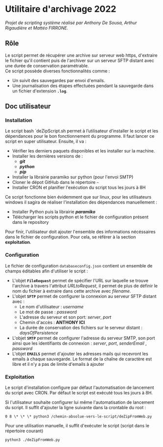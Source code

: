 # Utilitaire d'archivage 2022

_Projet de scripting système réalisé par Anthony De Sousa, Arthur Rigaudière et Mattéo FIRRONE._

## Rôle

Le script permet de récupérer une archive sur serveur web https, d'extraire le fichier qu'il contient puis de l'archiver sur un serveur SFTP distant avec une durée de conservation paramétrable.<br/>
Ce script possède diverses fonctionnalités comme :

- Un suivit des sauvegardes par envoi d'emails.
- Une journalisation des étapes effectuées pendant la sauvegarde dans un fichier d'extension **`.log`**.

## Doc utilisateur

### Installation

Le script bash `deZipScript.sh permet à l’utilisateur d’installer le script et les dépendances pour le bon fonctionnement du programme.
Il faut lancer ce script en super utilisateur. Ensuite, il va :

- Vérifier les derniers paquets disponibles et les installer sur la machine.
- Installer les dernières versions de :
  - **_git_**
  - **_python_**
  - **_pip_**
- Installer la librairie paramiko sur python (pour l'envoi SMTP)
- Cloner le dépot GitHub dans le répertoire `~`
- Installer CRON et planifier l'exécution du script tous les jours à 8H

Ce script fonctionne bien évidemment que sur linux, pour les utilisateurs windows il sagira de réaliser l'installation des dépendances manuellement :

- Installer Python puis la librairie **_paramiko_**
- Télécharger les scripts python et le fichier de configuration présent dans le repository

Pour finir, l'utilisateur doit ajouter l'ensemble des informations nécéssaires dans le fichier de configuration. Pour cela, se référer à la section **exploitation**.

### Configuration

Le fichier de configuration `databaseconfig.json` contient un ensemble de champs éditables afin d'utiliser le script :

- L'objet **`FileRequest`** permet de spécifier l'URL sur laquelle se trouve l'archive à travers l'attribut _URLtoRequest_, il permet de plus de définir le nom du fichier à extraire dans cette archive avec _filename_.
- L'objet **`SFTP`** permet de configurer la connexion au serveur SFTP distant avec :
  - Le nom d'utilisateur : _username_
  - Le mot de passe : _password_
  - L'adresse du serveur et son port: _server_, _port_
  - Chemin d'accès : **ANTHONY ICI**
  - La durée de conservation des fichiers sur le serveur distant : _daysOfPersistence_
- L'objet **`SMTP`** permet de configurer l'adresse du serveur SMTP, son port ainsi que les identifiants de connexion : _server_, _port_, _senderEmail_ , _password_
- L'objet **`EMAILS`** permet d'ajouter les adresses mails qui recevront les emails à chaque sauvegarde. Le format de la chaîne de caractère est libre et il n'y a pas de limite d'emails à ajouter

### Exploitation

Le script d'installation configure par défaut l'automatisation de lancement du script avec CRON. Par défaut le script est exécuté tous les jours à 8H.

Si l'utilisateur souhaite configurer lui même l'automatisation de lancement du script. Il suffit d'ajouter la ligne suivante dans la crontable du root : <br/>

`0 8 \* \* \* python3 /chemin-absolue-vers-le-script/deZipFromWeb.py`

Pour une utilisation manuelle, il suffit d'exécuter le script (script dans le répertoire courant)

`python3 ./deZipFromWeb.py`
